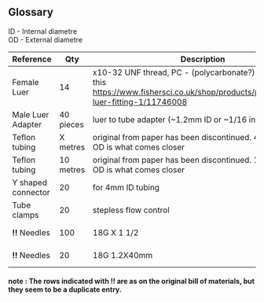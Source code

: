 #

## Glossary

ID - Internal diametre  
OD - External diametre

| Reference | Qty  | Description | supplier  |MPN|Link|
|---|---|---|---|---|---|
|Female Luer | 14  | x10-32 UNF thread, PC - (polycarbonate?) seems to be this <https://www.fishersci.co.uk/shop/products/polycarbonate-luer-fitting-1/11746008> | novodirect   |YO-45501-60|company website leads to <https://www.fishersci.co.uk/gb/en/home.html>|
|Male Luer Adapter| 40 pieces | luer to tube adapter (~1.2mm ID or ~1/16 inch) |Cole-Parmer|15252400 |<https://www.fishersci.co.uk/shop/products/polypropylene-male-luer-adapters-4/15252400>|
|Teflon tubing|X metres|original from paper has been discontinued. 4mm ID 5mm OD is what comes closer |[VWR](https://uk.vwr.com)|DENE3400405|<https://uk.vwr.com/store/product/576865/tubing-ptfe>|
|Teflon tubing|10 metres|original from paper has been discontinued. 1mm ID 2mm OD is what comes closer |[VWR](https://uk.vwr.com)|DENE3400102|<https://uk.vwr.com/store/product/576865/tubing-ptfe>|
|Y shaped connector|20|for 4mm ID tubing|[VWR](https://uk.vwr.com)|229-0723|https://uk.vwr.com/store/catalog/product.jsp?catalog_number=229-0723|
|Tube clamps| 20 |stepless flow control|[VWR](https://uk.vwr.com) |229-0117|<https://uk.vwr.com/store/product/7652160/tubing-clamps-stop-it>|
|**!!** Needles | 100 |18G X 1 1/2 |[VWR](https://uk.vwr.com) |613-5396|<https://uk.vwr.com/store/product/7652160/tubing-clamps-stop-it>|
|**!!** Needles | 20|18G 1.2X40mm |[VWR](https://uk.vwr.com) |613-5396|<https://uk.vwr.com/store/product/16614798/hypodermic-needles-aganitm>|

#### note : The rows indicated with !! are as on the original bill of materials, but they seem to be a duplicate entry.

